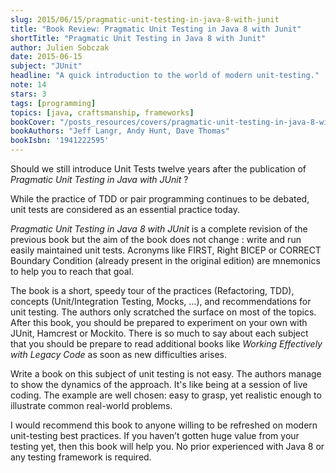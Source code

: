 ```yaml
---
slug: 2015/06/15/pragmatic-unit-testing-in-java-8-with-junit
title: "Book Review: Pragmatic Unit Testing in Java 8 with Junit"
shortTitle: "Pragmatic Unit Testing in Java 8 with Junit"
author: Julien Sobczak
date: 2015-06-15
subject: "JUnit"
headline: "A quick introduction to the world of modern unit-testing."
note: 14
stars: 3
tags: [programming]
topics: [java, craftsmanship, frameworks]
bookCover: "/posts_resources/covers/pragmatic-unit-testing-in-java-8-with-junit.jpg"
bookAuthors: "Jeff Langr, Andy Hunt, Dave Thomas"
bookIsbn: '1941222595'
---
```



Should we still introduce Unit Tests twelve years after the publication of *Pragmatic Unit Testing in Java with JUnit* ?

While the practice of TDD or pair programming continues to be debated, unit tests are considered as an essential practice today.

*Pragmatic Unit Testing in Java 8 with JUnit* is a complete revision of the previous book but the aim of the book does not change : write and run easily maintained unit tests. Acronyms like FIRST, Right BICEP or CORRECT Boundary Condition (already present in the original edition) are mnemonics to help you to reach that goal.

The book is a short, speedy tour of the practices (Refactoring, TDD), concepts (Unit/Integration Testing, Mocks, ...), and recommendations for unit testing. The authors only scratched the surface on most of the topics. After this book, you should be prepared to experiment on your own with JUnit, Hamcrest or Mockito. There is so much to say about each subject that you should be prepare to read additional books like *Working Effectively with Legacy Code* as soon as new difficulties arises.

Write a book on this subject of unit testing is not easy. The authors manage to show the dynamics of the approach. It's like being at a session of live coding. The example are well chosen: easy to grasp, yet realistic enough to illustrate common real-world problems.

I would recommend this book to anyone willing to be refreshed on modern unit-testing best practices. If you haven’t gotten huge value from your testing yet, then this book will help you. No prior experienced with Java 8 or any testing framework is required.


